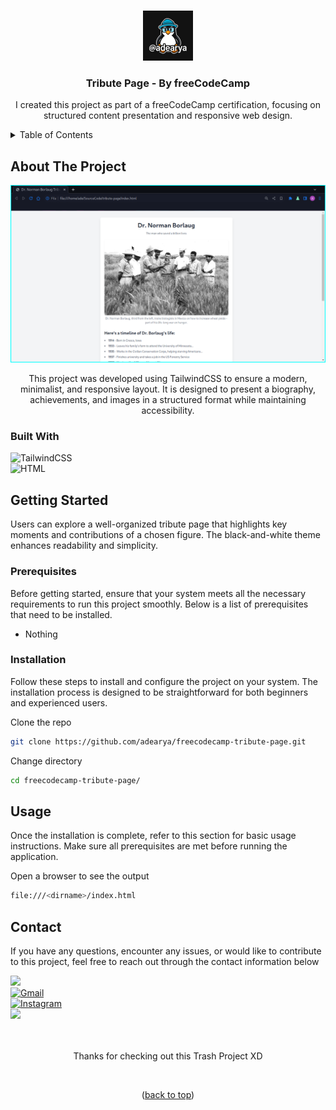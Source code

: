 <a name="readme-top"></a>

<!-- freecodecamp-tribute-page -->
<br />

<div align="center">

<img src="https://raw.githubusercontent.com/adearya/freecodecamp-tribute-page/HEAD/raw/images/github_user_logo.jpeg" alt="Github User Logo" width="80" height="80">

<h3 align="center">Tribute Page - By freeCodeCamp</h3>
    <p align="center">
        I created this project as part of a freeCodeCamp certification, focusing on structured content presentation and responsive web design.
    </p>
</div>

<!-- TABLE OF CONTENTS -->
<details>
    <summary>Table of Contents</summary>
    <ol>
        <li>
            <a href="#about-the-project">About The Project</a>
            <ul>
                <li><a href="#built-with">Built With</a></li>
            </ul>
        </li>
        <li>
            <a href="#getting-started">Getting Started</a>
            <ul>
                <li><a href="#prerequisites">Prerequisites</a></li>
                <li><a href="#installation">Installation</a></li>
            </ul>
        </li>
        <li><a href="#usage">Usage</a></li>
        <li><a href="#contact">Contact</a></li>
    </ol>
</details>


## About The Project

![App Screenshot](https://raw.githubusercontent.com/adearya/freecodecamp-tribute-page/HEAD/raw/images/desktop_screenshot.png)

<p align="center">
    This project was developed using TailwindCSS to ensure a modern, minimalist, and responsive layout. It is designed to present a biography, achievements, and images in a structured format while maintaining accessibility.
</p>

### Built With
![TailwindCSS](https://img.shields.io/badge/Tailwind%20CSS-%2338B2AC.svg?logo=tailwind-css&logoColor=white&style=for-the-badge) <br />
![HTML](https://img.shields.io/badge/HTML-%23E34F26.svg?logo=html5&logoColor=white&style=for-the-badge) <br />
<!-- add_built_with -->


## Getting Started

<p>
    Users can explore a well-organized tribute page that highlights key moments and contributions of a chosen figure. The black-and-white theme enhances readability and simplicity.
</p>

### Prerequisites
<p>Before getting started, ensure that your system meets all the necessary requirements to run this project smoothly. Below is a list of prerequisites that need to be installed.</p>

<ul>
    <li>Nothing</li>
    <!-- add_prerequisites -->
</ul>

### Installation
<p>Follow these steps to install and configure the project on your system. The installation process is designed to be straightforward for both beginners and experienced users.</p>

Clone the repo
```sh
git clone https://github.com/adearya/freecodecamp-tribute-page.git
```
Change directory
```sh
cd freecodecamp-tribute-page/
```
<!-- add_installation -->


## Usage

<p>Once the installation is complete, refer to this section for basic usage instructions. Make sure all prerequisites are met before running the application.</p>


Open a browser to see the output
```sh
file:///<dirname>/index.html
```
<!-- add_usage -->


## Contact

<p>If you have any questions, encounter any issues, or would like to contribute to this project, feel free to reach out through the contact information below</p>

<div>
    <a href="https://linkedin.com/in/ade-arya-bimantara">
        <img src="https://img.shields.io/badge/linkedin-%230077B5.svg?style=for-the-badge&logo=linkedin&logoColor=white">
    </a>
</div>
<div>
    <a href="mailto:ade.aryabimantara@gmail.com">
        <img src="https://img.shields.io/badge/Gmail-D14836?style=for-the-badge&logo=gmail&logoColor=white" alt="Gmail" />
    </a>
</div>
<div>
    <a href="https://www.instagram.com/adearyabmtra">
        <img src="https://img.shields.io/badge/Instagram-%23E4405F.svg?style=for-the-badge&logo=Instagram&logoColor=white" alt="Instagram" />
    </a>
</div>
<div>
    <a href="https://t.me/adearyabimantara">
        <img src="https://img.shields.io/badge/Telegram-2CA5E0?style=for-the-badge&logo=telegram&logoColor=white">
    </a>
</div>

<br />
<br />

<p align="center">Thanks for checking out this Trash Project XD</p>

<br />

<p align="center">(<a href="#readme-top">back to top</a>)</p>
